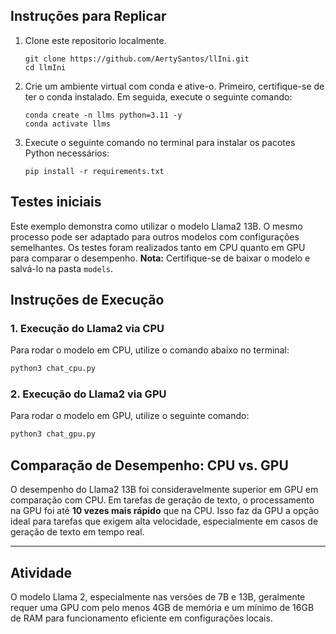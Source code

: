 ## Instruções para Replicar

1. Clone este repositorio localmente.
   ```
   git clone https://github.com/AertySantos/llIni.git
   cd llmIni
   ```
2. Crie um ambiente virtual com conda e ative-o. Primeiro, certifique-se de ter o conda instalado. Em seguida, execute o seguinte comando:
   ```
   conda create -n llms python=3.11 -y
   conda activate llms
   ```

3. Execute o seguinte comando no terminal para instalar os pacotes Python necessários:
   ```
   pip install -r requirements.txt
   ```
## Testes iniciais

Este exemplo demonstra como utilizar o modelo Llama2 13B. O mesmo processo pode ser adaptado para outros modelos com configurações semelhantes. Os testes foram realizados tanto em CPU quanto em GPU para comparar o desempenho. **Nota:** Certifique-se de baixar o modelo e salvá-lo na pasta `models`.

## Instruções de Execução

### 1. Execução do Llama2 via CPU
Para rodar o modelo em CPU, utilize o comando abaixo no terminal:

```bash
python3 chat_cpu.py
```

### 2. Execução do Llama2 via GPU
Para rodar o modelo em GPU, utilize o seguinte comando:

```bash
python3 chat_gpu.py
```

## Comparação de Desempenho: CPU vs. GPU

O desempenho do Llama2 13B foi consideravelmente superior em GPU em comparação com CPU. Em tarefas de geração de texto, o processamento na GPU foi até **10 vezes mais rápido** que na CPU. Isso faz da GPU a opção ideal para tarefas que exigem alta velocidade, especialmente em casos de geração de texto em tempo real.

---
## Atividade
O modelo Llama 2, especialmente nas versões de 7B e 13B, geralmente requer uma GPU com pelo menos 4GB de memória e um mínimo de 16GB de RAM para funcionamento eficiente em configurações locais. 
